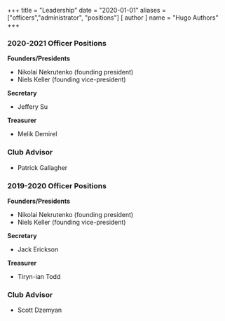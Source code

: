 +++
title = "Leadership"
date = "2020-01-01"
aliases = ["officers","administrator", "positions"]
[ author ]
  name = "Hugo Authors"
+++

### 2020-2021 Officer Positions
**Founders/Presidents**
- Nikolai Nekrutenko (founding president)
- Niels Keller (founding vice-president)

**Secretary**
- Jeffery Su

**Treasurer**
- Melik Demirel

### Club Advisor
- Patrick Gallagher

### 2019-2020 Officer Positions
**Founders/Presidents**
- Nikolai Nekrutenko (founding president)
- Niels Keller (founding vice-president)

**Secretary**
- Jack Erickson

**Treasurer**
- Tiryn-ian Todd

### Club Advisor
- Scott Dzemyan
